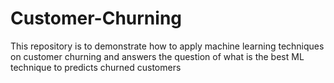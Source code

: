 # Customer-Churning 
This repository is to demonstrate how to apply machine learning techniques on customer churning and answers the question of what is the best ML technique to 
predicts churned customers
